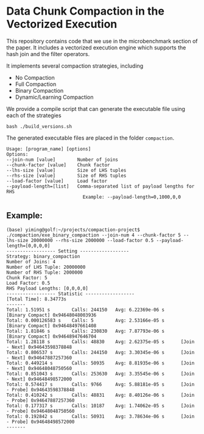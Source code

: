 # Data Chunk Compaction in the Vectorized Execution

This repository contains code that we use in the microbenchmark section of the paper. 
It includes a vectorized execution engine which supports the hash join and the filter operators. 

It implements several compaction strategies, including
 - No Compaction
 - Full Compaction
 - Binary Compaction
 - Dynamic/Learning Compaction

We provide a compile script that can generate the executable file using each of the strategies

    bash ./build_versions.sh

The generated executable files are placed in the folder `compaction`.

    Usage: [program_name] [options]
    Options:
    --join-num [value]        Number of joins
    --chunk-factor [value]    Chunk factor
    --lhs-size [value]        Size of LHS tuples
    --rhs-size [value]        Size of RHS tuples
    --load-factor [value]     Load factor
    --payload-length=[list]   Comma-separated list of payload lengths for RHS   
                                Example: --payload-length=0,1000,0,0

## Example:

    (base) yiming@golf:~/projects/compaction-project$ ./compaction/exe_binary_compaction --join-num 4 --chunk-factor 5 --lhs-size 20000000 --rhs-size 2000000 --load-factor 0.5 --payload-length=[0,0,0,0]
    ------------------ Setting ------------------
    Strategy: binary_compaction
    Number of Joins: 4
    Number of LHS Tuple: 20000000
    Number of RHS Tuple: 2000000
    Chunk Factor: 5
    Load Factor: 0.5
    RHS Payload Lengths: [0,0,0,0]
    ------------------ Statistic ------------------
    [Total Time]: 8.34773s
    -------
    Total: 1.51951 s        Calls: 244150   Avg: 6.22369e-06 s      [Binary Compact] 0x94648048003936
    Total: 0.000126583 s    Calls: 5        Avg: 2.53166e-05 s      [Binary Compact] 0x94648497661408
    Total: 1.81846 s        Calls: 230830   Avg: 7.87793e-06 s      [Binary Compact] 0x94648947646704
    Total: 1.28118 s        Calls: 48830    Avg: 2.62375e-05 s      [Join - Next] 0x94643598378848
    Total: 0.806537 s       Calls: 244150   Avg: 3.30345e-06 s      [Join - Next] 0x94647887257360
    Total: 0.449214 s       Calls: 50935    Avg: 8.81935e-06 s      [Join - Next] 0x94648048750560
    Total: 0.851043 s       Calls: 253630   Avg: 3.35545e-06 s      [Join - Next] 0x94648498572000
    Total: 0.574417 s       Calls: 9766     Avg: 5.88181e-05 s      [Join - Probe] 0x94643598378848
    Total: 0.410242 s       Calls: 48831    Avg: 8.40126e-06 s      [Join - Probe] 0x94647887257360
    Total: 0.177317 s       Calls: 10187    Avg: 1.74062e-05 s      [Join - Probe] 0x94648048750560
    Total: 0.192842 s       Calls: 50931    Avg: 3.78634e-06 s      [Join - Probe] 0x94648498572000
    -------
